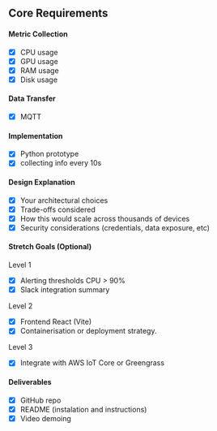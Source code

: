 ## Core Requirements

#### Metric Collection
- [x] CPU usage 
- [x] GPU usage
- [x] RAM usage
- [x] Disk usage

#### Data Transfer

- [X] MQTT


#### Implementation

- [X] Python prototype
- [X] collecting info every 10s

#### Design Explanation

- [X] Your architectural choices
- [X] Trade-offs considered
- [X] How this would scale across thousands of devices
- [X] Security considerations (credentials, data exposure, etc)

#### Stretch Goals (Optional)

Level 1
- [X] Alerting thresholds CPU > 90%
- [X] Slack integration summary

Level 2
- [X] Frontend React (Vite)
- [X] Containerisation or deployment strategy.

Level 3
- [X] Integrate with AWS IoT Core or Greengrass

#### Deliverables
- [X] GitHub repo
- [X] README (instalation and instructions)
- [X] Video demoing
